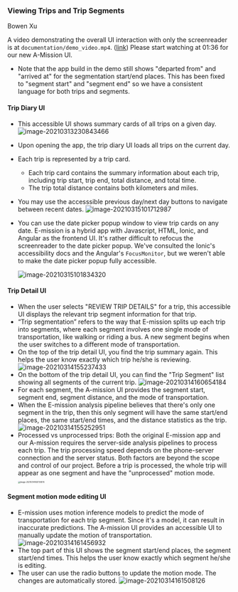 ### Viewing Trips and Trip Segments

Bowen Xu

A video demonstrating the overall UI interaction with only the screenreader is at `documentation/demo_video.mp4`. ([link](https://github.com/CSE482Winter2021/NameN0tF0und/raw/main/documentation/demo_video.mp4)) Please start watching at 01:36 for our new A-Mission UI. 

- Note that the app build in the demo still shows "departed from" and "arrived at" for the segmentation start/end places. This has been fixed to "segment start" and "segment end" so we have a consistent language for both trips and segments.

#### Trip Diary UI

- This accessible UI shows summary cards of all trips on a given day. 
  ![image-20210313230843466](image-20210313230843466.png)

- Upon opening the app, the trip diary UI loads all trips on the current day.  

- Each trip is represented by a trip card.

  - Each trip card contains the summary information about each trip, including trip start, trip end, total distance, and total time.
  - The trip total distance contains both kilometers and miles. 

- You may use the accesssible previous day/next day buttons to navigate between recent dates. 
  ![image-20210315101712987](image-20210315101712987.png)

- You can use the date picker popup window to view trip cards on any date. E-mission is a hybrid app with Javascript, HTML, Ionic, and Angular as the frontend UI. It's rather difficult to refocus the screenreader to the date picker popup. We've consulted the Ionic's accessibility docs and the Angular's `FocusMonitor`, but we weren't able to make the date picker popup fully accessible. 

  ![image-20210315101834320](image-20210315101834320.png)

#### Trip Detail UI

- When the user selects "REVIEW TRIP DETAILS" for a trip, this accessible UI displays the relevant trip segment information for that trip.
- “Trip segmentation” refers to the way that E-mission splits up each trip into segments, where each segment involves one single mode of transportation, like walking or riding a bus. A new segment begins when the user switches to a different mode of transportation.
- On the top of the trip detail UI, you find the trip summary again. This helps the user know exactly which trip he/she is reviewing.
  ![image-20210314155237433](image-20210314155237433.png)
- On the bottom of the trip detail UI, you can find the "Trip Segment" list showing all segments of the current trip. 
  ![image-20210314160654184](image-20210314160654184.png)
- For each segment, the A-mission UI provides the segment start, segment end, segment distance, and the mode of transportation. 
- When the E-mission analysis pipeline believes that there's only one segment in the trip, then this only segment will have the same start/end places, the same start/end times, and the distance statistics as the trip. 
  ![image-20210314155252951](image-20210314155252951.png)
- Processed vs unprocessed trips: Both the original E-mission app and our A-mission requires the server-side analysis pipelines to process each trip. The trip processing speed depends on the phone-server connection and the server status. Both factors are beyond the scope and control of our project. Before a trip is processed, the whole trip will appear as one segment and have the "unprocessed" motion mode. 
  <img src="image-20210314160739076.png" alt="image-20210314160739076" style="zoom:30%;" />

#### Segment motion mode editing UI

- E-mission uses motion inference models to predict the mode of transportation for each trip segment. Since it's a model, it can result in inaccurate predictions. The A-mission UI provides an accessible UI to manually update the motion of transportation. 
  ![image-20210314161456932](image-20210314161456932.png)
- The top part of this UI shows the segment start/end places, the segment start/end times. This helps the user know exactly which segment he/she is editing.
- The user can use the radio buttons to update the motion mode. The changes are automatically stored. 
  ![image-20210314161508126](image-20210314161508126.png)